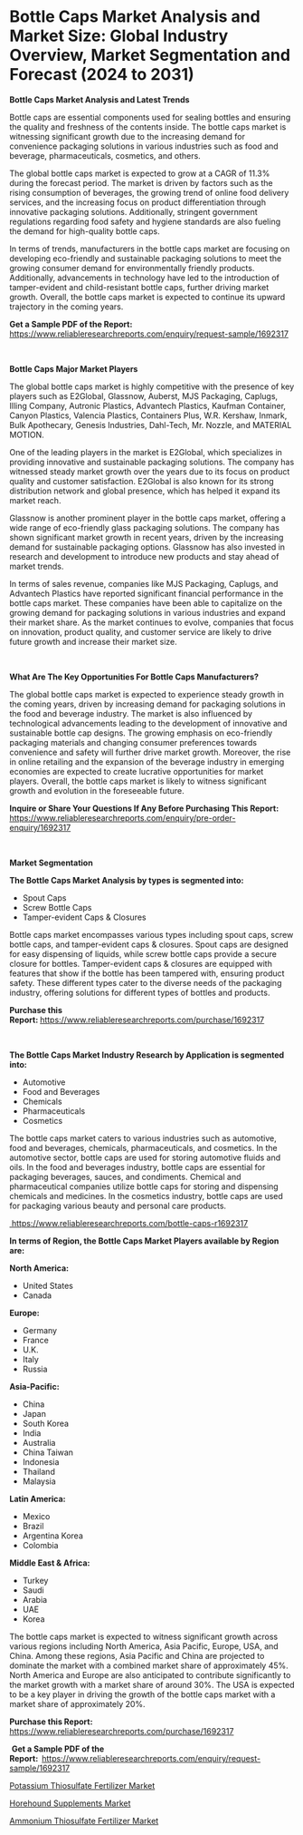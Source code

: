 <p><h1>Bottle Caps Market Analysis and Market Size: Global Industry Overview, Market Segmentation and Forecast (2024 to 2031)</h1></p><p><strong>Bottle Caps Market Analysis and Latest Trends</strong></p>
<p><p>Bottle caps are essential components used for sealing bottles and ensuring the quality and freshness of the contents inside. The bottle caps market is witnessing significant growth due to the increasing demand for convenience packaging solutions in various industries such as food and beverage, pharmaceuticals, cosmetics, and others.</p><p>The global bottle caps market is expected to grow at a CAGR of 11.3% during the forecast period. The market is driven by factors such as the rising consumption of beverages, the growing trend of online food delivery services, and the increasing focus on product differentiation through innovative packaging solutions. Additionally, stringent government regulations regarding food safety and hygiene standards are also fueling the demand for high-quality bottle caps.</p><p>In terms of trends, manufacturers in the bottle caps market are focusing on developing eco-friendly and sustainable packaging solutions to meet the growing consumer demand for environmentally friendly products. Additionally, advancements in technology have led to the introduction of tamper-evident and child-resistant bottle caps, further driving market growth. Overall, the bottle caps market is expected to continue its upward trajectory in the coming years.</p></p>
<p><strong>Get a Sample PDF of the Report:&nbsp;</strong> <a href="https://www.reliableresearchreports.com/enquiry/request-sample/1692317">https://www.reliableresearchreports.com/enquiry/request-sample/1692317</a></p>
<p>&nbsp;</p>
<p><strong>Bottle Caps Major Market Players</strong></p>
<p><p>The global bottle caps market is highly competitive with the presence of key players such as E2Global, Glassnow, Auberst, MJS Packaging, Caplugs, Illing Company, Autronic Plastics, Advantech Plastics, Kaufman Container, Canyon Plastics, Valencia Plastics, Containers Plus, W.R. Kershaw, Inmark, Bulk Apothecary, Genesis Industries, Dahl-Tech, Mr. Nozzle, and MATERIAL MOTION.</p><p>One of the leading players in the market is E2Global, which specializes in providing innovative and sustainable packaging solutions. The company has witnessed steady market growth over the years due to its focus on product quality and customer satisfaction. E2Global is also known for its strong distribution network and global presence, which has helped it expand its market reach.</p><p>Glassnow is another prominent player in the bottle caps market, offering a wide range of eco-friendly glass packaging solutions. The company has shown significant market growth in recent years, driven by the increasing demand for sustainable packaging options. Glassnow has also invested in research and development to introduce new products and stay ahead of market trends.</p><p>In terms of sales revenue, companies like MJS Packaging, Caplugs, and Advantech Plastics have reported significant financial performance in the bottle caps market. These companies have been able to capitalize on the growing demand for packaging solutions in various industries and expand their market share. As the market continues to evolve, companies that focus on innovation, product quality, and customer service are likely to drive future growth and increase their market size.</p></p>
<p>&nbsp;</p>
<p><strong>What Are The Key Opportunities For Bottle Caps Manufacturers?</strong></p>
<p><p>The global bottle caps market is expected to experience steady growth in the coming years, driven by increasing demand for packaging solutions in the food and beverage industry. The market is also influenced by technological advancements leading to the development of innovative and sustainable bottle cap designs. The growing emphasis on eco-friendly packaging materials and changing consumer preferences towards convenience and safety will further drive market growth. Moreover, the rise in online retailing and the expansion of the beverage industry in emerging economies are expected to create lucrative opportunities for market players. Overall, the bottle caps market is likely to witness significant growth and evolution in the foreseeable future.</p></p>
<p><strong>Inquire or Share Your Questions If Any Before Purchasing This Report:</strong> <a href="https://www.reliableresearchreports.com/enquiry/pre-order-enquiry/1692317">https://www.reliableresearchreports.com/enquiry/pre-order-enquiry/1692317</a></p>
<p>&nbsp;</p>
<p><strong>Market Segmentation</strong></p>
<p><strong>The Bottle Caps Market Analysis by types is segmented into:</strong></p>
<p><ul><li>Spout Caps</li><li>Screw Bottle Caps</li><li>Tamper-evident Caps & Closures</li></ul></p>
<p><p>Bottle caps market encompasses various types including spout caps, screw bottle caps, and tamper-evident caps & closures. Spout caps are designed for easy dispensing of liquids, while screw bottle caps provide a secure closure for bottles. Tamper-evident caps & closures are equipped with features that show if the bottle has been tampered with, ensuring product safety. These different types cater to the diverse needs of the packaging industry, offering solutions for different types of bottles and products.</p></p>
<p><strong>Purchase this Report:&nbsp;</strong><a href="https://www.reliableresearchreports.com/purchase/1692317">https://www.reliableresearchreports.com/purchase/1692317</a></p>
<p>&nbsp;</p>
<p><strong>The Bottle Caps Market Industry Research by Application is segmented into:</strong></p>
<p><ul><li>Automotive</li><li>Food and Beverages</li><li>Chemicals</li><li>Pharmaceuticals</li><li>Cosmetics</li></ul></p>
<p><p>The bottle caps market caters to various industries such as automotive, food and beverages, chemicals, pharmaceuticals, and cosmetics. In the automotive sector, bottle caps are used for storing automotive fluids and oils. In the food and beverages industry, bottle caps are essential for packaging beverages, sauces, and condiments. Chemical and pharmaceutical companies utilize bottle caps for storing and dispensing chemicals and medicines. In the cosmetics industry, bottle caps are used for packaging various beauty and personal care products.</p></p>
<p><a href="https://www.reliableresearchreports.com/bottle-caps-r1692317">&nbsp;https://www.reliableresearchreports.com/bottle-caps-r1692317</a></p>
<p><strong>In terms of Region, the Bottle Caps Market Players available by Region are:</strong></p>
<p>
    <p> <strong> North America: </strong>
        <ul>
            <li>United States</li>
            <li>Canada</li>
        </ul>
        </p> 
    <p> <strong> Europe: </strong>
        <ul>
            <li>Germany</li>
            <li>France</li>
            <li>U.K.</li>
            <li>Italy</li>
            <li>Russia</li>
        </ul>
        </p> 
    <p> <strong> Asia-Pacific: </strong>
        <ul>
            <li>China</li>
            <li>Japan</li>
            <li>South Korea</li>
            <li>India</li>
            <li>Australia</li>
            <li>China Taiwan</li>
            <li>Indonesia</li>
            <li>Thailand</li>
            <li>Malaysia</li>
        </ul>
        </p> 
    <p> <strong> Latin America: </strong>
        <ul>
            <li>Mexico</li>
            <li>Brazil</li>
            <li>Argentina Korea</li>
            <li>Colombia</li>
        </ul>
        </p> 
    <p> <strong> Middle East & Africa: </strong>
        <ul>
            <li>Turkey</li>
            <li>Saudi</li>
            <li>Arabia</li>
            <li>UAE</li>
            <li>Korea</li>
        </ul>
    </p>
    </p>
<p><p>The bottle caps market is expected to witness significant growth across various regions including North America, Asia Pacific, Europe, USA, and China. Among these regions, Asia Pacific and China are projected to dominate the market with a combined market share of approximately 45%. North America and Europe are also anticipated to contribute significantly to the market growth with a market share of around 30%. The USA is expected to be a key player in driving the growth of the bottle caps market with a market share of approximately 20%.</p></p>
<p><strong>Purchase this Report: </strong><a href="https://www.reliableresearchreports.com/purchase/1692317">https://www.reliableresearchreports.com/purchase/1692317</a></p>
<p>&nbsp;<strong>Get a Sample PDF of the Report:&nbsp;&nbsp;</strong><a href="https://www.reliableresearchreports.com/enquiry/request-sample/1692317">https://www.reliableresearchreports.com/enquiry/request-sample/1692317</a></p>
<p><strong></strong></p>
<p><p><a href="https://github.com/eeenafisainka/Market-Research-Report-List-1/blob/main/potassium-thiosulfate-fertilizer-market.md">Potassium Thiosulfate Fertilizer Market</a></p><p><a href="https://view.publitas.com/reportprime-1/horehound-supplements-market-emerging-trends-and-future-prospects-for-period-from-2024-to-2031/">Horehound Supplements Market</a></p><p><a href="https://github.com/onurbayhoca1/Market-Research-Report-List-1/blob/main/ammonium-thiosulfate-fertilizer-market.md">Ammonium Thiosulfate Fertilizer Market</a></p></p>